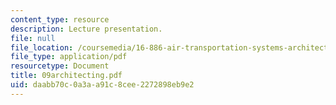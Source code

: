 ```yaml
---
content_type: resource
description: Lecture presentation.
file: null
file_location: /coursemedia/16-886-air-transportation-systems-architecting-spring-2004/daabb70c0a3aa91c8cee2272898eb9e2_09architecting.pdf
file_type: application/pdf
resourcetype: Document
title: 09architecting.pdf
uid: daabb70c-0a3a-a91c-8cee-2272898eb9e2
---
```

